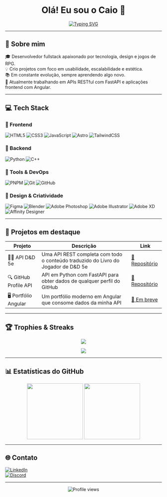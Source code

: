<h1 align="center">Olá! Eu sou o Caio 👋</h1>

<p align="center">
  <a href="https://github.com/DenverCoder1/readme-typing-svg">
    <img src="https://readme-typing-svg.herokuapp.com?font=Fira+Code&size=22&pause=1000&center=true&vCenter=true&width=500&lines=Desenvolvedor+Fullstack;Formado+em+Análise+e+Desenvolvimento+de+Sistemas;Apaixonado+por+tecnologia,+design+e+inovação;Sempre+em+busca+de+novos+desafios+e+aprendizados!" alt="Typing SVG" />
  </a>
</p>

---

## 🚀 Sobre mim

🎓 Desenvolvedor fullstack apaixonado por tecnologia, design e jogos de RPG.  
💡 Crio projetos com foco em usabilidade, escalabilidade e estética.  
📚 Em constante evolução, sempre aprendendo algo novo.  
🎯 Atualmente trabalhando em APIs RESTful com FastAPI e aplicações frontend com Angular.

---

## 💻 Tech Stack

### 🔹 Frontend

![HTML5](https://img.shields.io/badge/html5-%23E34F26.svg?style=for-the-badge&logo=html5&logoColor=white)
![CSS3](https://img.shields.io/badge/css3-%231572B6.svg?style=for-the-badge&logo=css3&logoColor=white)
![JavaScript](https://img.shields.io/badge/javascript-%23323330.svg?style=for-the-badge&logo=javascript&logoColor=%23F7DF1E)
![Astro](https://img.shields.io/badge/astro-%232C2052.svg?style=for-the-badge&logo=astro&logoColor=white)
![TailwindCSS](https://img.shields.io/badge/tailwindcss-%2338B2AC.svg?style=for-the-badge&logo=tailwind-css&logoColor=white)

### 🔹 Backend

![Python](https://img.shields.io/badge/python-%233670A0.svg?style=for-the-badge&logo=python&logoColor=ffdd54)
![C++](https://img.shields.io/badge/c++-%2300599C.svg?style=for-the-badge&logo=c%2B%2B&logoColor=white)

### 🔹 Tools & DevOps

![PNPM](https://img.shields.io/badge/pnpm-%234a4a4a.svg?style=for-the-badge&logo=pnpm&logoColor=f69220)
![Git](https://img.shields.io/badge/git-%23F05033.svg?style=for-the-badge&logo=git&logoColor=white)
![GitHub](https://img.shields.io/badge/github-%23121011.svg?style=for-the-badge&logo=github&logoColor=white)

### 🎨 Design & Criatividade

![Figma](https://img.shields.io/badge/figma-%23F24E1E.svg?style=for-the-badge&logo=figma&logoColor=white)
![Blender](https://img.shields.io/badge/blender-%23F5792A.svg?style=for-the-badge&logo=blender&logoColor=white)
![Adobe Photoshop](https://img.shields.io/badge/adobe%20photoshop-%2331A8FF.svg?style=for-the-badge&logo=adobe%20photoshop&logoColor=white)
![Adobe Illustrator](https://img.shields.io/badge/adobe%20illustrator-%23FF9A00.svg?style=for-the-badge&logo=adobe%20illustrator&logoColor=white)
![Adobe XD](https://img.shields.io/badge/Adobe%20XD-470137?style=for-the-badge&logo=Adobe%20XD&logoColor=#FF61F6)
![Affinity Designer](https://img.shields.io/badge/affinity%20designer-%231B72BE.svg?style=for-the-badge&logo=affinity-designer&logoColor=white)

---

## 🧩 Projetos em destaque

| Projeto               | Descrição                                                                         | Link                                                               |
| --------------------- | --------------------------------------------------------------------------------- | ------------------------------------------------------------------ |
| 🧙‍♂️ API D&D 5e         | Uma API REST completa com todo o conteúdo traduzido do Livro do Jogador de D&D 5e | [🔗 Repositório](https://github.com/augustCaio/dnd_api)            |
| 🔍 GitHub Profile API | API em Python com FastAPI para obter dados de qualquer perfil do GitHub           | [🔗 Repositório](https://github.com/augustCaio/github-profile-api) |
| 🖥️ Portfólio Angular  | Um portfólio moderno em Angular que consome dados da minha API                    | [🔗 Em breve](#)                                                   |

---

## 🏆 Trophies & Streaks

<p align="center">
  <img src="https://github-profile-trophy.vercel.app/?username=augustCaio&theme=dracula&row=1&column=6"/>
</p>

<p align="center">
  <img src="https://github-readme-streak-stats.herokuapp.com?user=augustCaio&theme=dracula&date_format=M%20j%5B%2C%20Y%5D"/>
</p>

---

## 📊 Estatísticas do GitHub

<p align="center">
  <img height="180em" src="https://github-readme-stats.vercel.app/api?username=augustCaio&show_icons=true&theme=dracula&count_private=true"/>
  <img height="180em" src="https://github-readme-stats.vercel.app/api/top-langs/?username=augustCaio&layout=compact&theme=dracula"/>
</p>

---

## 🌐 Contato

[![LinkedIn](https://img.shields.io/badge/LinkedIn-%230077B5.svg?logo=linkedin&logoColor=white)](https://linkedin.com/in/augustcaio)  
[![Discord](https://img.shields.io/badge/Discord-%237289DA.svg?logo=discord&logoColor=white)](https://discord.gg/caiolyonne)

---

<p align="center">
  <img src="https://komarev.com/ghpvc/?username=augustCaio&style=flat-square&color=blue" alt="Profile views" />
</p>
